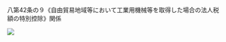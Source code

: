 八第42条の９《自由貿易地域等において工業用機械等を取得した場合の法人税額の特別控除》関係

![](https://www.nta.go.jp/tmp/80c1c5b8-9cca-4e65-961f-9088152bca26/images/1f2791bb30636f976b5c570e543e5260300bcf651673e33febba98d52be5ccbc.jpg)